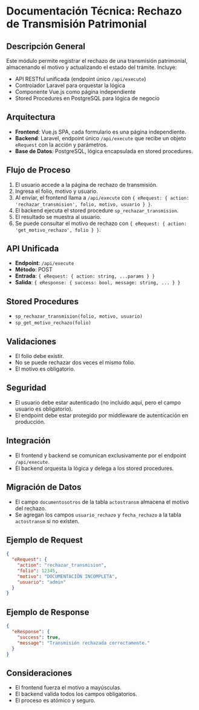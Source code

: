 # Documentación Técnica: Rechazo de Transmisión Patrimonial

## Descripción General
Este módulo permite registrar el rechazo de una transmisión patrimonial, almacenando el motivo y actualizando el estado del trámite. Incluye:
- API RESTful unificada (endpoint único `/api/execute`)
- Controlador Laravel para orquestar la lógica
- Componente Vue.js como página independiente
- Stored Procedures en PostgreSQL para lógica de negocio

## Arquitectura
- **Frontend**: Vue.js SPA, cada formulario es una página independiente.
- **Backend**: Laravel, endpoint único `/api/execute` que recibe un objeto `eRequest` con la acción y parámetros.
- **Base de Datos**: PostgreSQL, lógica encapsulada en stored procedures.

## Flujo de Proceso
1. El usuario accede a la página de rechazo de transmisión.
2. Ingresa el folio, motivo y usuario.
3. Al enviar, el frontend llama a `/api/execute` con `{ eRequest: { action: 'rechazar_transmision', folio, motivo, usuario } }`.
4. El backend ejecuta el stored procedure `sp_rechazar_transmision`.
5. El resultado se muestra al usuario.
6. Se puede consultar el motivo de rechazo con `{ eRequest: { action: 'get_motivo_rechazo', folio } }`.

## API Unificada
- **Endpoint**: `/api/execute`
- **Método**: POST
- **Entrada**: `{ eRequest: { action: string, ...params } }`
- **Salida**: `{ eResponse: { success: bool, message: string, ... } }`

## Stored Procedures
- `sp_rechazar_transmision(folio, motivo, usuario)`
- `sp_get_motivo_rechazo(folio)`

## Validaciones
- El folio debe existir.
- No se puede rechazar dos veces el mismo folio.
- El motivo es obligatorio.

## Seguridad
- El usuario debe estar autenticado (no incluido aquí, pero el campo usuario es obligatorio).
- El endpoint debe estar protegido por middleware de autenticación en producción.

## Integración
- El frontend y backend se comunican exclusivamente por el endpoint `/api/execute`.
- El backend orquesta la lógica y delega a los stored procedures.

## Migración de Datos
- El campo `documentosotros` de la tabla `actostransm` almacena el motivo del rechazo.
- Se agregan los campos `usuario_rechazo` y `fecha_rechazo` a la tabla `actostransm` si no existen.

## Ejemplo de Request
```json
{
  "eRequest": {
    "action": "rechazar_transmision",
    "folio": 12345,
    "motivo": "DOCUMENTACIÓN INCOMPLETA",
    "usuario": "admin"
  }
}
```

## Ejemplo de Response
```json
{
  "eResponse": {
    "success": true,
    "message": "Transmisión rechazada correctamente."
  }
}
```

## Consideraciones
- El frontend fuerza el motivo a mayúsculas.
- El backend valida todos los campos obligatorios.
- El proceso es atómico y seguro.
